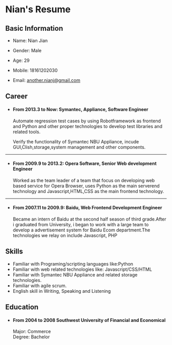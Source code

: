 # Nian's Resume

## Basic Information
- Name: Nian Jian
- Gender: Male
- Age: 29  


- Mobile: 18161202030
- Email: another.nianj@gmail.com

## Career
* #### From 2013.3 to Now:  Symantec, Appliance, Software Engineer  
  Automate regression test cases by using Robotframework as frontend and  Python and other proper technologies to develop test libraries and related tools.  

  Verify the functionality of Symantec NBU Appliance, incude GUI,Clish,storage,system management and other components.

-------

* #### From 2009.9 to 2013.2: Opera Software, Senior Web development Engineer  
  Worked as the team leader of a team that focus on developing web based service for Opera Browser, uses Python as the main serverend technology and Javascript,HTML,CSS as the main frontend technology.

--------

* #### From 2007.11 to 2009.9: Baidu, Web Frontend Development Engineer  
  Became an intern of Baidu at the second half season of third grade.After i graduated from University, i began to work with a large team to develop a advertisement system for Baidu Ecom department.The technologies we relay on include Javascript, PHP

## Skills
* Familiar with Programing/scripting languages like:Python
* Familiar with web related technologies like: Javascript/CSS/HTML
* Familiar with Symantec NBU Appliance and related storage technologies.
* Familiar with agile scrum.
* English skill in Writing, Speaking and Listening
## Education

* #### From 2004 to 2008 Southwest University of Financial and Economical  
  Major: Commerce  
  Degree: Bachelor
